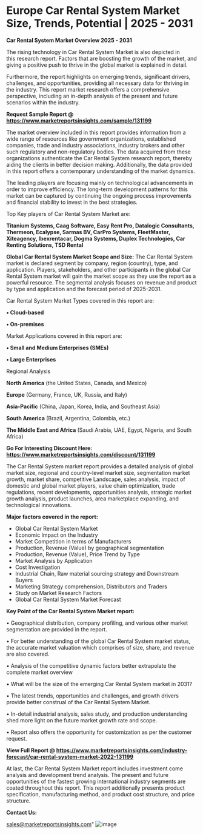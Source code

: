 # Europe Car Rental System Market Size, Trends, Potential | 2025 - 2031

<Strong> Car Rental System Market Overview 2025 - 2031</strong>

The rising technology in Car Rental System Market is also depicted in this research report. Factors that are boosting the growth of the market, and giving a positive push to thrive in the global market is explained in detail.

Furthermore, the report highlights on emerging trends, significant drivers, challenges, and opportunities, providing all necessary data for thriving in the industry. This report market research offers a comprehensive perspective, including an in-depth analysis of the present and future scenarios within the industry.

<strong>Request Sample Report @ <a href=https://www.marketreportsinsights.com/sample/131199>https://www.marketreportsinsights.com/sample/131199</a></strong>

The market overview included in this report provides information from a wide range of resources like government organizations, established companies, trade and industry associations, industry brokers and other such regulatory and non-regulatory bodies. The data acquired from these organizations authenticate the Car Rental System research report, thereby aiding the clients in better decision making. Additionally, the data provided in this report offers a contemporary understanding of the market dynamics.

The leading players are focusing mainly on technological advancements in order to improve efficiency. The long-term development patterns for this market can be captured by continuing the ongoing process improvements and financial stability to invest in the best strategies.

Top Key players of Car Rental System Market are:

<strong>Titanium Systems, Caag Software, Easy Rent Pro, Datalogic Consultants, Thermeon, Ecalypse, Sarmas BV, CarPro Systems, FleetMaster, Xiteagency, Ibexrentacar, Dogma Systems, Duplex Technologies, Car Renting Solutions, TSD Rental</strong>

<strong><b>Global Car Rental System Market Scope and Size:</b></strong>
The Car Rental System market is declared segment by company, region (country), type, and application. Players, stakeholders, and other participants in the global Car Rental System market will gain the market scope as they use the report as a powerful resource. The segmental analysis focuses on revenue and product by type and application and the forecast period of 2025-2031.

Car Rental System Market Types covered in this report are:

<strong>• Cloud-based

• On-premises</strong>

Market Applications covered in this report are:

<strong>• Small and Medium Enterprises (SMEs)

• Large Enterprises</strong> 

Regional Analysis

<strong>North America</strong> (the United States, Canada, and Mexico)

<strong>Europe</strong> (Germany, France, UK, Russia, and Italy)

<strong>Asia-Pacific</strong> (China, Japan, Korea, India, and Southeast Asia)

<strong>South America</strong> (Brazil, Argentina, Colombia, etc.)

<strong>The Middle East and Africa</strong> (Saudi Arabia, UAE, Egypt, Nigeria, and South Africa)

<strong>Go For Interesting Discount Here: <a href=https://www.marketreportsinsights.com/discount/131199>https://www.marketreportsinsights.com/discount/131199</a></strong>

The Car Rental System market report provides a detailed analysis of global market size, regional and country-level market size, segmentation market growth, market share, competitive Landscape, sales analysis, impact of domestic and global market players, value chain optimization, trade regulations, recent developments, opportunities analysis, strategic market growth analysis, product launches, area marketplace expanding, and technological innovations.

<strong><b>Major factors covered in the report:</b></strong>
<ul>
  <li>Global Car Rental System Market </li>
  <li>Economic Impact on the Industry</li>
  <li>Market Competition in terms of Manufacturers</li>
  <li>Production, Revenue (Value) by geographical segmentation</li>
  <li>Production, Revenue (Value), Price Trend by Type</li>
  <li>Market Analysis by Application</li>
  <li>Cost Investigation</li>
  <li>Industrial Chain, Raw material sourcing strategy and Downstream Buyers</li>
  <li>Marketing Strategy comprehension, Distributors and Traders</li>
  <li>Study on Market Research Factors</li>
  <li>Global Car Rental System Market Forecast</li>
</ul>

<strong><b>Key Point of the Car Rental System Market report:</b></strong>

• Geographical distribution, company profiling, and various other market segmentation are provided in the report.

• For better understanding of the global Car Rental System market status, the accurate market valuation which comprises of size, share, and revenue are also covered.

• Analysis of the competitive dynamic factors better extrapolate the complete market overview

• What will be the size of the emerging Car Rental System market in 2031?

• The latest trends, opportunities and challenges, and growth drivers provide better construal of the Car Rental System Market.

• In-detail industrial analysis, sales study, and production understanding shed more light on the future market growth rate and scope.

• Report also offers the opportunity for customization as per the customer request.

<strong><b>View Full Report @ <a href=https://www.marketreportsinsights.com/industry-forecast/car-rental-system-market-2022-131199>https://www.marketreportsinsights.com/industry-forecast/car-rental-system-market-2022-131199</a></b></strong>


At last, the Car Rental System Market report includes investment come analysis and development trend analysis. The present and future opportunities of the fastest growing international industry segments are coated throughout this report. This report additionally presents product specification, manufacturing method, and product cost structure, and price structure.

<strong>Contact Us:</strong>

sales@marketreportsinsights.com"
![image](https://github.com/user-attachments/assets/e8491aef-cbc2-4a9a-956b-890bc4bcfe62)
